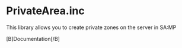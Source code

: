 # PrivateArea.inc
 This library allows you to create private zones on the server in SA:MP
 
[B]Documentation[/B]
